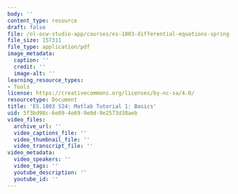 ```yaml
---
body: ''
content_type: resource
draft: false
file: /ol-ocw-studio-app/courses/es-1803-differential-equations-spring-2024/matlab-tut1-intro.pdf
file_size: 157311
file_type: application/pdf
image_metadata:
  caption: ''
  credit: ''
  image-alt: ''
learning_resource_types:
- Tools
license: https://creativecommons.org/licenses/by-nc-sa/4.0/
resourcetype: Document
title: 'ES.1803 S24: Matlab Tutorial 1: Basics'
uid: 5f3bd98c-6e09-4e69-9e0d-9e2573d38aeb
video_files:
  archive_url: ''
  video_captions_file: ''
  video_thumbnail_file: ''
  video_transcript_file: ''
video_metadata:
  video_speakers: ''
  video_tags: ''
  youtube_description: ''
  youtube_id: ''
---
```

